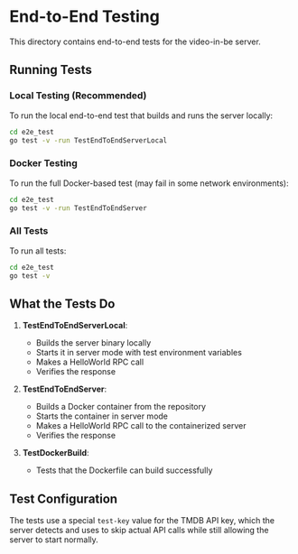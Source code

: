 # End-to-End Testing

This directory contains end-to-end tests for the video-in-be server.

## Running Tests

### Local Testing (Recommended)
To run the local end-to-end test that builds and runs the server locally:

```bash
cd e2e_test
go test -v -run TestEndToEndServerLocal
```

### Docker Testing
To run the full Docker-based test (may fail in some network environments):

```bash
cd e2e_test
go test -v -run TestEndToEndServer
```

### All Tests
To run all tests:

```bash
cd e2e_test
go test -v
```

## What the Tests Do

1. **TestEndToEndServerLocal**: 
   - Builds the server binary locally
   - Starts it in server mode with test environment variables
   - Makes a HelloWorld RPC call
   - Verifies the response

2. **TestEndToEndServer**: 
   - Builds a Docker container from the repository
   - Starts the container in server mode
   - Makes a HelloWorld RPC call to the containerized server
   - Verifies the response

3. **TestDockerBuild**:
   - Tests that the Dockerfile can build successfully

## Test Configuration

The tests use a special `test-key` value for the TMDB API key, which the server detects and uses to skip actual API calls while still allowing the server to start normally.
